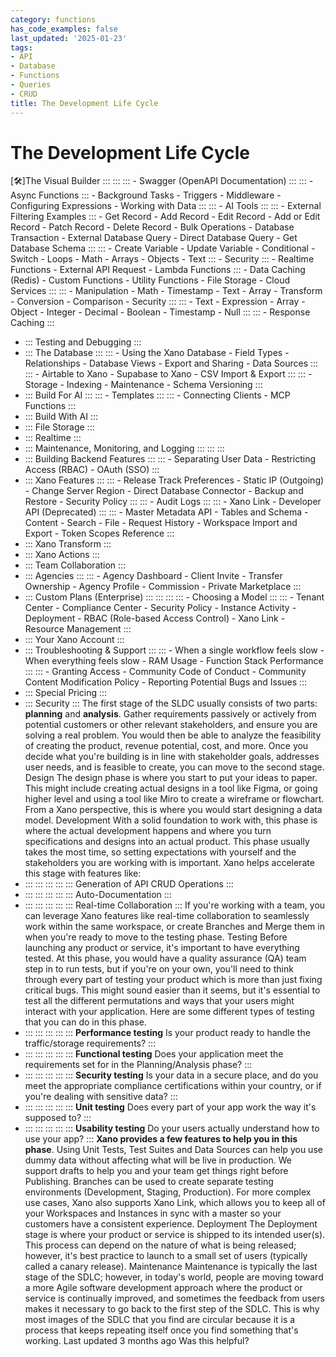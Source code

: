```yaml
---
category: functions
has_code_examples: false
last_updated: '2025-01-23'
tags:
- API
- Database
- Functions
- Queries
- CRUD
title: The Development Life Cycle
---
```


# The Development Life Cycle

[🛠️]The Visual Builder
    :::
        ::: 
            ::: 
            -   Swagger (OpenAPI
                Documentation)
            :::
            ::: 
            -   Async
                Functions
            :::
        -   Background
            Tasks
        -   Triggers
        -   Middleware
        -   Configuring
            Expressions
        -   Working with
            Data
        :::
        ::: 
        -   AI
            Tools
            ::: 
                ::: 
                -   External Filtering
                    Examples
                :::
            -   Get
                Record
            -   Add
                Record
            -   Edit
                Record
            -   Add or Edit
                Record
            -   Patch
                Record
            -   Delete
                Record
            -   Bulk
                Operations
            -   Database
                Transaction
            -   External Database
                Query
            -   Direct Database
                Query
            -   Get Database
                Schema
            :::
            ::: 
            -   Create
                Variable
            -   Update
                Variable
            -   Conditional
            -   Switch
            -   Loops
            -   Math
            -   Arrays
            -   Objects
            -   Text
            :::
        -   Security
            ::: 
            -   Realtime
                Functions
            -   External API
                Request
            -   Lambda
                Functions
            :::
        -   Data Caching
            (Redis)
        -   Custom
            Functions
        -   Utility
            Functions
        -   File
            Storage
        -   Cloud
            Services
        :::
        ::: 
        -   Manipulation
        -   Math
        -   Timestamp
        -   Text
        -   Array
        -   Transform
        -   Conversion
        -   Comparison
        -   Security
        :::
        ::: 
        -   Text
        -   Expression
        -   Array
        -   Object
        -   Integer
        -   Decimal
        -   Boolean
        -   Timestamp
        -   Null
        :::
        ::: 
        -   Response
            Caching
        :::
-   ::: 
    Testing and Debugging
    :::
-   ::: 
    The Database
    :::
        ::: 
        -   Using the Xano
            Database
        -   Field
            Types
        -   Relationships
        -   Database
            Views
        -   Export and
            Sharing
        -   Data
            Sources
        :::
        ::: 
        -   Airtable to
            Xano
        -   Supabase to
            Xano
        -   CSV Import &
            Export
        :::
        ::: 
        -   Storage
        -   Indexing
        -   Maintenance
        -   Schema
            Versioning
        :::
-   ::: 
    Build For AI
    :::
        ::: 
        -   Templates
        :::
        ::: 
        -   Connecting
            Clients
        -   MCP
            Functions
        :::
-   ::: 
    Build With AI
    :::
-   ::: 
    File Storage
    :::
-   ::: 
    Realtime
    :::
-   ::: 
    Maintenance, Monitoring, and Logging
    :::
        ::: 
        :::
-   ::: 
    Building Backend Features
    :::
        ::: 
        -   Separating User
            Data
        -   Restricting Access
            (RBAC)
        -   OAuth
            (SSO)
        :::
-   ::: 
    Xano Features
    :::
        ::: 
        -   Release Track
            Preferences
        -   Static IP
            (Outgoing)
        -   Change Server
            Region
        -   Direct Database
            Connector
        -   Backup and
            Restore
        -   Security
            Policy
        :::
        ::: 
        -   Audit
            Logs
        :::
        ::: 
        -   Xano
            Link
        -   Developer API
            (Deprecated)
        :::
        ::: 
        -   Master Metadata
            API
        -   Tables and
            Schema
        -   Content
        -   Search
        -   File
        -   Request
            History
        -   Workspace Import and
            Export
        -   Token Scopes
            Reference
        :::
-   ::: 
    Xano Transform
    :::
-   ::: 
    Xano Actions
    :::
-   ::: 
    Team Collaboration
    :::
-   ::: 
    Agencies
    :::
        ::: 
        -   Agency
            Dashboard
        -   Client
            Invite
        -   Transfer
            Ownership
        -   Agency
            Profile
        -   Commission
        -   Private
            Marketplace
        :::
-   ::: 
    Custom Plans (Enterprise)
    :::
        ::: 
            ::: 
                ::: 
                -   Choosing a
                    Model
                :::
            :::
        -   Tenant
            Center
        -   Compliance
            Center
        -   Security
            Policy
        -   Instance
            Activity
        -   Deployment
        -   RBAC (Role-based Access
            Control)
        -   Xano
            Link
        -   Resource
            Management
        :::
-   ::: 
    Your Xano Account
    :::
-   ::: 
    Troubleshooting & Support
    :::
        ::: 
        -   When a single workflow feels
            slow
        -   When everything feels
            slow
        -   RAM
            Usage
        -   Function Stack
            Performance
        :::
        ::: 
        -   Granting
            Access
        -   Community Code of
            Conduct
        -   Community Content Modification
            Policy
        -   Reporting Potential Bugs and
            Issues
        :::
-   ::: 
    Special Pricing
    :::
-   ::: 
    Security
    :::
The first stage of the SLDC usually consists of two parts: **planning**
and **analysis**. Gather requirements passively or actively from
potential customers or other relevant stakeholders, and ensure you are
solving a real problem. You would then be able to analyze the
feasibility of creating the product, revenue potential, cost, and more.
Once you decide what you\'re building is in line with stakeholder goals,
addresses user needs, and is feasible to create, you can move to the
second stage.
Design
The design phase is where you start to put your ideas to paper. This
might include creating actual designs in a tool like
Figma, or going higher level and using a tool like
Miro to create a wireframe or flowchart. From a Xano
perspective, this is where you would start designing a data model.
Development
With a solid foundation to work with, this phase is where the actual
development happens and where you turn specifications and designs into
an actual product. This phase usually takes the most time, so setting
expectations with yourself and the stakeholders you are working with is
important.
Xano helps accelerate this stage with features like:
-   ::: 
    ::: 
    :::
    :::
    ::: 
    Generation of API CRUD
    Operations
    :::
-   ::: 
    ::: 
    :::
    :::
    ::: 
    Auto-Documentation
    :::
-   ::: 
    ::: 
    :::
    :::
    ::: 
    Real-time
    Collaboration
    :::
If you\'re working with a team, you can leverage Xano features like
real-time
collaboration to seamlessly work within the same workspace, or create
Branches and
Merge them in when you\'re ready to move to the testing phase.
Testing
Before launching any product or service, it\'s important to have
everything tested. At this phase, you would have a quality assurance
(QA) team step in to run tests, but if you\'re on your own, you\'ll need
to think through every part of testing your product which is more than
just fixing critical bugs.
This might sound easier than it seems, but it\'s essential to test all
the different permutations and ways that your users might interact with
your application. Here are some different types of testing that you can
do in this phase.
-   ::: 
    ::: 
    :::
    :::
    ::: 
    **Performance testing** Is your product ready to handle the
    traffic/storage requirements?
    :::
-   ::: 
    ::: 
    :::
    :::
    ::: 
    **Functional testing** Does your application meet the requirements
    set for in the Planning/Analysis phase?
    :::
-   ::: 
    ::: 
    :::
    :::
    ::: 
    **Security testing** Is your data in a secure place, and do you meet
    the appropriate compliance certifications within your country, or if
    you\'re dealing with sensitive data?
    :::
-   ::: 
    ::: 
    :::
    :::
    ::: 
    **Unit testing** Does every part of your app work the way it\'s
    supposed to?
    :::
-   ::: 
    ::: 
    :::
    :::
    ::: 
    **Usability testing** Do your users actually understand how to use
    your app?
    :::
**Xano provides a few features to help you in this phase**. Using Unit
Tests, Test
Suites and Data
Sources can help you use dummy data without affecting what will
be live in production. We support drafts to help you and your team get
things right before Publishing.
Branches can be used to create separate testing environments
(Development, Staging, Production). For more complex use cases, Xano
also supports Xano
Link, which allows you to keep all of your Workspaces and
Instances in sync with a master so your customers have a consistent
experience.
Deployment
The Deployment stage is where your product or service is shipped to its
intended user(s). This process can depend on the nature of what is being
released; however, it\'s best practice to launch to a small set of users
(typically called a canary release).
Maintenance
Maintenance is typically the last stage of the SDLC; however, in
today\'s world, people are moving toward a more Agile software
development approach where the product or service is continually
improved, and sometimes the feedback from users makes it necessary to go
back to the first step of the SDLC. This is why most images of the SDLC
that you find are circular because it is a process that keeps repeating
itself once you find something that\'s working.
Last updated 3 months ago
Was this helpful?